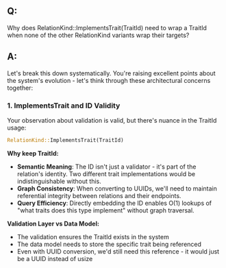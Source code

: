 Q: 
---
Why does RelationKind::ImplementsTrait(TraitId) need to wrap a TraitId when none of the other RelationKind variants wrap their targets?

A:
---
Let's break this down systematically. You're raising excellent points about the system's evolution - let's think through these architectural concerns together:

### 1. **ImplementsTrait and ID Validity**
Your observation about validation is valid, but there's nuance in the TraitId usage:

```rust
RelationKind::ImplementsTrait(TraitId)
```

**Why keep TraitId:**
- **Semantic Meaning**: The ID isn't just a validator - it's part of the relation's identity. Two different trait implementations would be indistinguishable without this.
- **Graph Consistency**: When converting to UUIDs, we'll need to maintain referential integrity between relations and their endpoints.
- **Query Efficiency**: Directly embedding the ID enables O(1) lookups of "what traits does this type implement" without graph traversal.

**Validation Layer vs Data Model:**
- The validation ensures the TraitId exists in the system
- The data model needs to store the specific trait being referenced
- Even with UUID conversion, we'd still need this reference - it would just be a UUID instead of usize

